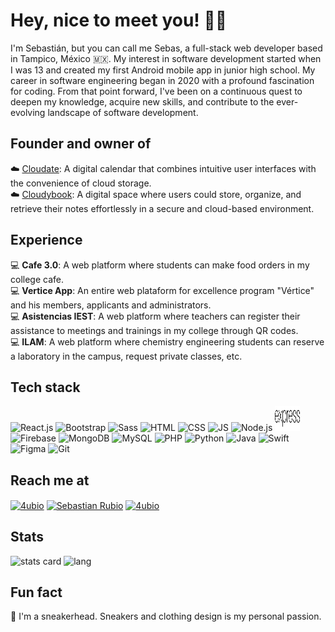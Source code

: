 # Hey, nice to meet you! 👋🏽

I'm Sebastián, but you can call me Sebas, a full-stack web developer based in Tampico, México 🇲🇽. My interest in software development started when I was 13 and created my first Android mobile app in junior high school. My career in software engineering began in 2020 with a profound fascination for coding. From that point forward, I've been on a continuous quest to deepen my knowledge, acquire new skills, and contribute to the ever-evolving landscape of software development.

## Founder and owner of

<!-- 🌴 [Tamfy.mx](https://tamfy.mx): A social network where businesses in Tampico, Madero, and Altamira showcase their products and services, reach a wider audience, and thrive in a digital age. <br> -->
☁️ [Cloudate](https://cloudate.netlify.app/): A digital calendar that combines intuitive user interfaces with the convenience of cloud storage. <br>
☁️ [Cloudybook](https://cloudybook.netlify.app/): A digital space where users could store, organize, and retrieve their notes effortlessly in a secure and cloud-based environment. <br>

## Experience

💻 **Cafe 3.0**: A web platform where students can make food orders in my college cafe. <br>
💻 **Vertice App**: An entire web plataform for excellence program "Vértice" and his members, applicants and administrators. <br>
💻 **Asistencias IEST**: A web platform where teachers can register their assistance to meetings and trainings in my college through QR codes. <br>
💻 **ILAM**: A web platform where chemistry engineering students can reserve a laboratory in the campus, request private classes, etc. <br>

## Tech stack

<p float="left">
    <img src="https://raw.githubusercontent.com/rahuldkjain/github-profile-readme-generator/master/src/images/icons/FrontendDevelopment/reactjs.svg" alt="React.js" height="40" width="40" /> 
    <img src="https://raw.githubusercontent.com/rahuldkjain/github-profile-readme-generator/master/src/images/icons/FrontendDevelopment/bootstrap.svg" alt="Bootstrap" height="40" width="40" /> 
    <img src="https://raw.githubusercontent.com/rahuldkjain/github-profile-readme-generator/master/src/images/icons/FrontendDevelopment/sass.svg" alt="Sass" height="40" width="40" /> 
    <img src="https://raw.githubusercontent.com/rahuldkjain/github-profile-readme-generator/master/src/images/icons/FrontendDevelopment/html.svg" alt="HTML" height="40" width="40" /> 
    <img src="https://raw.githubusercontent.com/rahuldkjain/github-profile-readme-generator/master/src/images/icons/FrontendDevelopment/css.svg" alt="CSS" height="40" width="40" /> 
    <img src="https://raw.githubusercontent.com/rahuldkjain/github-profile-readme-generator/master/src/images/icons/ProgrammingLanguages/javascript.svg" alt="JS" height="40" width="40" /> 
    <img src="https://raw.githubusercontent.com/rahuldkjain/github-profile-readme-generator/master/src/images/icons/BackendDevelopment/nodejs.svg" alt="Node.js" height="40" width="40" /> 
    <img src="https://raw.githubusercontent.com/rahuldkjain/github-profile-readme-generator/master/src/images/icons/BackendDevelopment/express.svg" alt="Express.js" height="40" width="40" /> 
    <img src="https://raw.githubusercontent.com/rahuldkjain/github-profile-readme-generator/master/src/images/icons/BaaS/firebase.svg" alt="Firebase" height="40" width="40" /> 
    <img src="https://raw.githubusercontent.com/rahuldkjain/github-profile-readme-generator/master/src/images/icons/Database/mongodb.svg" alt="MongoDB" height="40" width="40" /> 
    <img src="https://raw.githubusercontent.com/rahuldkjain/github-profile-readme-generator/master/src/images/icons/Database/mysql.svg" alt="MySQL" height="40" width="40" /> 
    <img src="https://raw.githubusercontent.com/rahuldkjain/github-profile-readme-generator/master/src/images/icons/ProgrammingLanguages/php.svg" alt="PHP" height="40" width="40" /> 
    <img src="https://raw.githubusercontent.com/rahuldkjain/github-profile-readme-generator/master/src/images/icons/ProgrammingLanguages/python.svg" alt="Python" height="40" width="40" /> 
    <img src="https://raw.githubusercontent.com/rahuldkjain/github-profile-readme-generator/master/src/images/icons/ProgrammingLanguages/java.svg" alt="Java" height="40" width="40" /> 
    <img src="https://raw.githubusercontent.com/rahuldkjain/github-profile-readme-generator/master/src/images/icons/ProgrammingLanguages/swift.svg" alt="Swift" height="40" width="40" /> 
    <img src="https://raw.githubusercontent.com/rahuldkjain/github-profile-readme-generator/master/src/images/icons/Software/figma.svg" alt="Figma" height="40" width="40" /> 
    <img src="https://raw.githubusercontent.com/rahuldkjain/github-profile-readme-generator/master/src/images/icons/Other/git.svg" alt="Git" height="40" width="40" /> 
</p>

## Reach me at

<p float="left">
    <a href="https://www.instagram.com/4ubio/" target="blank"><img align="center" src="https://raw.githubusercontent.com/rahuldkjain/github-profile-readme-generator/master/src/images/icons/Social/instagram.svg" alt="4ubio" height="30" width="40" /></a>
    <a href="https://www.linkedin.com/in/sebastiánrubi0/" target="blank"><img align="center" src="https://raw.githubusercontent.com/rahuldkjain/github-profile-readme-generator/master/src/images/icons/Social/linked-in-alt.svg" alt="Sebastian Rubio" height="30" width="40" /></a>
    <a href="https://github.com/4ubio" target="blank"><img align="center" src="https://raw.githubusercontent.com/rahuldkjain/github-profile-readme-generator/master/src/images/icons/Social/github.svg" alt="4ubio" height="30" width="40" /></a>
</p>

## Stats

<p>
    <img alt= "stats card" height="150" src="https://github-readme-stats.vercel.app/api?username=4ubio&count_private=true&theme=github_dark&show_icons=true">
    <img alt="lang" height="150" src="https://github-readme-stats.vercel.app/api/top-langs/?username=4ubio&layout=compact&theme=github_dark">
</p>

## Fun fact

👟 I'm a sneakerhead. Sneakers and clothing design is my personal passion.